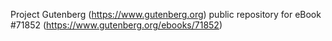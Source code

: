 Project Gutenberg (https://www.gutenberg.org) public repository
for eBook #71852 (https://www.gutenberg.org/ebooks/71852)
